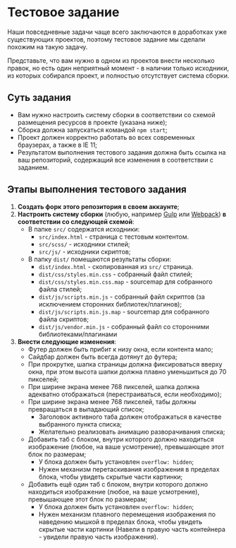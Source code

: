 # Тестовое задание

Наши повседневные задачи чаще всего заключаются в доработках уже существующих проектов, поэтому тестовое задание мы сделали похожим на такую задачу.

Представьте, что вам нужно в одном из проектов внести несколько правок, но есть один неприятный момент - в наличии только исходники, из которых собирался проект, и полностью отсутствует система сборки.

## Суть задания
- Вам нужно настроить систему сборки в соответствии со схемой размещения ресурсов в проекте (указана ниже);
- Сборка должна запускаться командой `npm start`;
- Проект должен корректно работать во всех современных браузерах, а также в IE 11;
- Результатом выполнения тестового задания должна быть ссылка на ваш репозиторий, содержащий все изменения в соответствии с заданием.

## Этапы выполнения тестового задания

1. **Создать форк этого репозитория в своем аккаунте**;
2. **Настроить систему сборки** (любую, например [Gulp](https://gulpjs.com/) или [Webpack](https://webpack.js.org/)) **в соответствии со следующей схемой**:
    * В папке `src/` содержатся исходники:
        * `src/index.html` - страница с тестовым контентом.
        * `src/scss/` - исходники стилей;
        * `src/js/` - исходники скриптов;
    * В папку `dist/` помещаются результаты сборки:
        * `dist/index.html` - скопированная из `src/` страница.
        * `dist/css/styles.min.css` - собранный файл стилей;
        * `dist/css/styles.min.css.map` - sourcemap для собранного файла стилей;
        * `dist/js/scripts.min.js` - собранный файл скриптов (за исключением сторонних библиотек/плагинов);
        * `dist/js/scripts.min.js.map` - sourcemap для собранного файла скриптов;
        * `dist/js/vendor.min.js` - собранный файл со сторонними библиотеками/плагинами
3. **Внести следующие изменения**:
    * Футер должен быть прибит к низу окна, если контента мало;
    * Сайдбар должен быть всегда дотянут до футера;
    * При прокрутке, шапка страницы должна фиксироваться вверху окна, при этом высота шапки должна плавно уменьшиться до 70 пикселей;
    * При ширине экрана менее 768 пикселей, шапка должна адекватно отображаться (перестраиваться, если необходимо);
    * При ширине экрана менее 768 пикселей, табы должны превращаться в выпадающий список;
        * Заголовок активного таба должен отображаться в качестве выбранного пункта списка;
        * Желательно реализовать анимацию разворачивания списка;
    * Добавить таб с блоком, внутри которого должно находиться изображение (любое, на ваше усмотрение), превышающее этот блок по размерам;
        * У блока должен быть установлен `overflow: hidden`;
        * Нужен механизм перетаскивания изображения в пределах блока, чтобы увидеть скрытые части картинки;
    * Добавить ещё один таб с блоком, внутри которого должно находиться изображение (любое, на ваше усмотрение), превышающее этот блок по размерам;
        * У блока должен быть установлен `overflow: hidden`;
        * Нужен механизм плавного перемещения изображения по наведению мышкой в пределах блока, чтобы увидеть скрытые части картинки (Навели в правую часть контейнера - увидели правую часть изображения).
